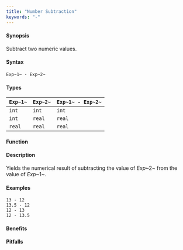 ```yaml
---
title: "Number Subtraction"
keywords: "-"
---
```


#### Synopsis

Subtract two numeric values.

#### Syntax

`Exp~1~ - Exp~2~`

#### Types


| `Exp~1~` |  `Exp~2~` | `Exp~1~ - Exp~2~`  |
| --- | --- | --- |
| `int`     |  `int`     | `int`                |
| `int`     |  `real`    | `real`               |
| `real`    |  `real`    | `real`               |


#### Function

#### Description

Yields the numerical result of subtracting the value of _Exp_~2~ from the value of _Exp_~1~.

#### Examples

```rascal-shell
13 - 12
13.5 - 12
12 - 13
12 - 13.5
```

#### Benefits

#### Pitfalls

